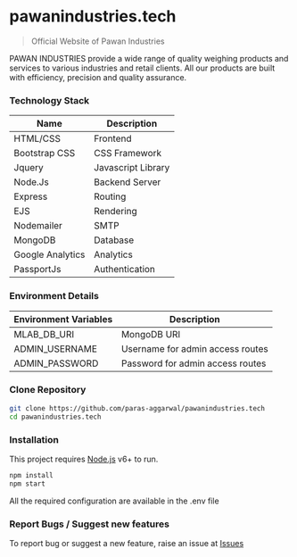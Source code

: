 # pawanindustries.tech
> Official Website of Pawan Industries

PAWAN INDUSTRIES provide a wide range of quality weighing products and services to various industries and retail clients. All our products are built with efficiency, precision and quality assurance.

### Technology Stack

| Name | Description |
| ------ | ------ |
| HTML/CSS | Frontend |
| Bootstrap CSS | CSS Framework |
| Jquery | Javascript Library|
| Node.Js | Backend Server |
| Express | Routing |
| EJS | Rendering |
| Nodemailer | SMTP |
| MongoDB | Database |
| Google Analytics | Analytics |
| PassportJs | Authentication |

### Environment Details

| Environment Variables | Description |
| ------ | ------ |
| MLAB_DB_URI | MongoDB URI |
| ADMIN_USERNAME | Username for admin access routes |
| ADMIN_PASSWORD | Password for admin access routes |

### Clone Repository

```sh
git clone https://github.com/paras-aggarwal/pawanindustries.tech
cd pawanindustries.tech
```

### Installation
This project requires [Node.js](https://nodejs.org/) v6+ to run.

```sh
npm install
npm start
```
All the required configuration are available in the .env file

### Report Bugs / Suggest new features
To report bug or suggest a new feature, raise an issue at [Issues](https://github.com/paras-aggarwal/pawanindustries.tech/issues)
